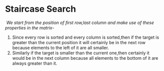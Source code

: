 # Staircase Search
​
*We start from the position of first row,last column and make use of these properties in the matrix*-
1. Since every row is sorted and every column is sorted,then if the target is greater than the current  position it will certainly be in the next row because elements to the left of it are all smaller.
2. Similarly if the target is smaller than the current one,then certainly it would be in the next column because all elements to the bottom of it are always greater than it.
